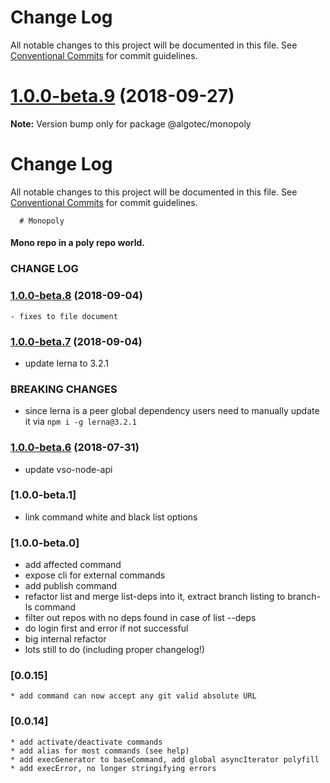 # Change Log

All notable changes to this project will be documented in this file.
See [Conventional Commits](https://conventionalcommits.org) for commit guidelines.

<a name="1.0.0-beta.9"></a>
# [1.0.0-beta.9](http://git-srv.algotec.co.il:8080/tfs/DefaultCollection/web-common/_git/workspace-project/compare/v1.0.0-beta.8...v1.0.0-beta.9) (2018-09-27)

**Note:** Version bump only for package @algotec/monopoly





# Change Log

All notable changes to this project will be documented in this file.
See [Conventional Commits](https://conventionalcommits.org) for commit guidelines.

      # Monopoly
#### Mono repo in a poly repo world.

### CHANGE LOG
### [1.0.0-beta.8](http://git-srv.algotec.co.il:8080/tfs/DefaultCollection/web-common/_git/workspace-project/branches?baseVersion=GTv1.0.0-beta.7&targetVersion=GTv1.0.0-beta.8&_a=commits) (2018-09-04)
	- fixes to file document
### [1.0.0-beta.7](http://git-srv.algotec.co.il:8080/tfs/DefaultCollection/web-common/_git/workspace-project/branches?baseVersion=GTv1.0.0-beta.6&targetVersion=GTv1.0.0-beta.7&_a=commits) (2018-09-04)
- update lerna to 3.2.1
### BREAKING CHANGES
- since lerna is a peer global dependency users need to manually update it via 
	`npm i -g lerna@3.2.1`
	 
### [1.0.0-beta.6](http://git-srv.algotec.co.il:8080/tfs/DefaultCollection/web-common/_git/workspace-project/branches?baseVersion=GTv1.0.0-beta.5&targetVersion=GTv1.0.0-beta.6&_a=commits) (2018-07-31)
- update vso-node-api

### [1.0.0-beta.1]
* link command white and black list options
### [1.0.0-beta.0]

* add affected command
* expose cli for external commands
* add publish command
* refactor list and merge list-deps into it, extract branch listing to branch-ls command
* filter out repos with no deps found in case of list --deps
* do login first and error if not successful 
* big internal refactor
* lots still to do (including proper changelog!)

### [0.0.15] 
	* add command can now accept any git valid absolute URL 
### [0.0.14]
	* add activate/deactivate commands
	* add alias for most commands (see help)
	* add execGenerator to baseCommand, add global asyncIterator polyfill
	* add execError, no longer stringifying errors
